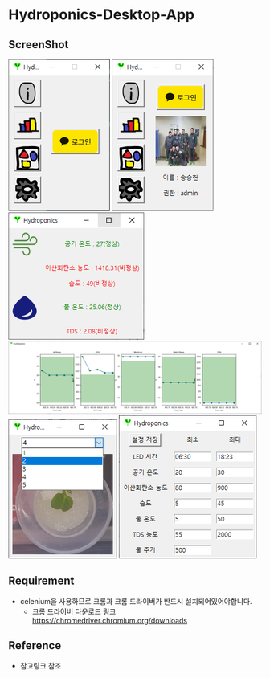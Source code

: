 # Hydroponics-Desktop-App

## ScreenShot


<img src="screenshots/before_login.png"></img>
<img src="screenshots/after_login.png"></img> 
<img src="screenshots/info.png"></img>
<img src="screenshots/graph.png"></img>
<img src="screenshots/gallery.png"></img>
<img src="screenshots/setting.png"></img>

  

## Requirement

- celenium을 사용하므로 크롬과 크롬 드라이버가 반드시 설치되어있어야합니다.
  - 크롬 드라이버 다운로드 링크 https://chromedriver.chromium.org/downloads



## Reference

- 참고링크 참조
